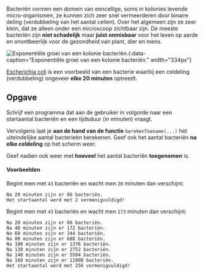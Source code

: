Bacteriën vormen een domein van eencellige, soms in kolonies levende micro-organismen, ze kunnen zich zeer snel vermeerderen door binaire deling (verdubbeling van het aantal cellen). Over het algemeen zijn ze zeer klein, dat ze alleen onder een microscoop zichtbaar zijn. De meeste bacteriën zijn **niet schadelijk** maar **juist onmisbaar** voor het leven op aarde en onontbeerlijk voor de gezondheid van plant, dier en mens. 

![Exponentiële groei van een kolonie bacteriën.](media/bacteria.gif "Exponentiële groei van een kolonie bacteriën."){:data-caption="Exponentiële groei van een kolonie bacteriën." width="334px"}

<a href="https://nl.wikipedia.org/wiki/Escherichia_coli" target="_blank">Escherichia coli</a> is een voorbeeld van een bacterie waarbij een celdeling (verdubbeling) ongeveer **elke 20 minuten** optreedt.

## Opgave
Schrijf een programma dat aan de gebruiker in volgorde naar een startaantal bacteriën en een tijdsduur (in minuten) vraagt.

Vervolgens laat je **aan de hand van de functie** `berekenToename(...)` het uiteindelijke aantal bacterieën berekenen. Geef ook het aantal bacteriën **na elke celdeling** op het scherm weer.

Geef nadien ook weer met **hoeveel** het aantal bacteriën **toegenomen** is.

#### Voorbeelden
Begint men met `43` bacteriën en wacht men `20` minuten dan verschijnt:
```
Na 20 minuten zijn er 86 bacteriën.
Het startaantal werd met 2 vermenigvuldigd!
```

Begint men met `43` bacteriën en wacht men `173` minuten dan verschijnt:
```
Na 20 minuten zijn er 86 bacteriën.
Na 40 minuten zijn er 172 bacteriën.
Na 60 minuten zijn er 344 bacteriën.
Na 80 minuten zijn er 688 bacteriën.
Na 100 minuten zijn er 1376 bacteriën.
Na 120 minuten zijn er 2752 bacteriën.
Na 140 minuten zijn er 5504 bacteriën.
Na 160 minuten zijn er 11008 bacteriën.
Het startaantal werd met 256 vermenigvuldigd!
```

